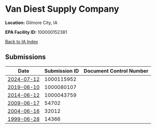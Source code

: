# Van Diest Supply Company

**Location:** Gilmore City, IA

**EPA Facility ID:** 100000152381

[Back to IA Index](../../index.md)

## Submissions

| Date | Submission ID | Document Control Number |
|------|--------------|-------------------------|
| [2024-07-12](submissions/1000115952.md) | 1000115952 |  |
| [2019-06-10](submissions/1000080107.md) | 1000080107 |  |
| [2014-06-12](submissions/1000043759.md) | 1000043759 |  |
| [2009-06-17](submissions/54702.md) | 54702 |  |
| [2004-06-16](submissions/32012.md) | 32012 |  |
| [1999-06-28](submissions/14366.md) | 14366 |  |
